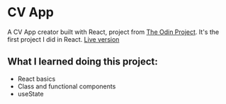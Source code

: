 # CV App

A CV App creator built with React, project from [The Odin Project](https://www.theodinproject.com/lessons/node-path-javascript-cv-application).
It's the first project I did in React.
[Live version](https://federicaercole.github.io/cv-app/)

## What I learned doing this project:
- React basics
- Class and functional components
- useState
